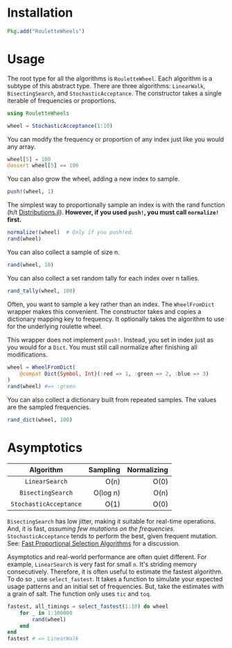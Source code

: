 Installation
===

```julia
Pkg.add("RouletteWheels")
```

Usage
===

The root type for all the algorithms is `RouletteWheel`. Each algorithm is a 
subtype of this abstract type. There are three algorithms: `LinearWalk`, 
`BisectingSearch`, and `StochasticAcceptance`. The constructor takes a single 
iterable of frequencies or proportions. 

```julia
using RouletteWheels

wheel = StochasticAcceptance(1:10)
```

You can modify the frequency or proportion of any index just like you would any 
array.

```julia
wheel[5] = 100
@assert wheel[5] == 100
```

You can also grow the wheel, adding a new index to sample.

```julia
push!(wheel, 1)
```

The simplest way to proportionally sample an index is with the rand function 
(h/t [Distributions.jl](https://github.com/JuliaStats/Distributions.jl)). 
**However, if you used `push!`, you must call `normalize!` first.**

```julia
normalize!(wheel)  # Only if you push!ed.
rand(wheel)
```

You can also collect a sample of size n.

```julia
rand(wheel, 10)
```

You can also collect a set random tally for each index over n tallies.

```julia
rand_tally(wheel, 100) 
```

Often, you want to sample a key rather than an index. The `WheelFromDict` 
wrapper makes this convenient. The constructor takes and copies a dictionary 
mapping key to frequency. It optionally takes the algorithm to use for the 
underlying roulette wheel. 

This wrapper does not implement `push!`. Instead, you set in index just as you 
would for a `Dict`. You must still call normalize after finishing all 
modifications. 

```julia
wheel = WheelFromDict(
    @compat Dict{Symbol, Int}(:red => 1, :green => 2, :blue => 3)
)
rand(wheel) #=> :green
```

You can also collect a dictionary built from repeated samples. The values are the sampled frequencies.

```julia
rand_dict(wheel, 100)
``` 

Asymptotics
===
| Algorithm | Sampling | Normalizing |
| :---: | ---: | ---: |
| `LinearSearch`         |  O(n)   | O(0)    |
| `BisectingSearch`      |  O(log n)   | O(n)    |
| `StochasticAcceptance` |  O(1)   | O(0)    |

`BisectingSearch` has low jitter, making it suitable for real-time operations. 
And, it is fast, *assuming few mutations on the frequencies.* 
`StochasticAcceptance` tends to perform the best, given frequent mutation. 
See: [Fast Proportional Selection Algorithms](http://jbn.github.io/fast_proportional_selection/) for a discussion. 

Asymptotics and real-world performance are often quiet different. For example, 
`LinearSearch` is very fast for small `n`. It's striding memory consecutively. 
Therefore, it is often useful to estimate the fastest algorithm. To do so , 
use `select_fastest`. It takes a function to simulate your expected usage 
patterns and an initial set of frequencies. But, take the estimates with a 
grain of salt. The function only uses `tic` and `toq`.

```julia
fastest, all_timings = select_fastest(1:10) do wheel
    for _ in 1:100000
        rand(wheel)
    end
end
fastest # => LinearWalk 
```